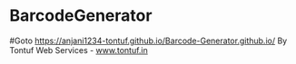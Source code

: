 # BarcodeGenerator
#Goto https://anjani1234-tontuf.github.io/Barcode-Generator.github.io/
By Tontuf Web Services - www.tontuf.in

